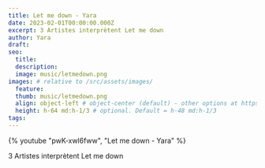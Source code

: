 ```yaml
---
title: Let me down - Yara
date: 2023-02-01T00:00:00.000Z
excerpt: 3 Artistes interprètent Let me down
author: Yara
draft:
seo:
  title:
  description:
  image: music/letmedown.png
images: # relative to /src/assets/images/
  feature:
  thumb: music/letmedown.png
  align: object-left # object-center (default) - other options at https://tailwindcss.com/docs/object-position
  height: h-64 md:h-1/3 # optional. Default = h-48 md:h-1/3
tags:
---
```


{% youtube "pwK-xwl6fww", "Let me down - Yara" %}

3 Artistes interprètent Let me down
